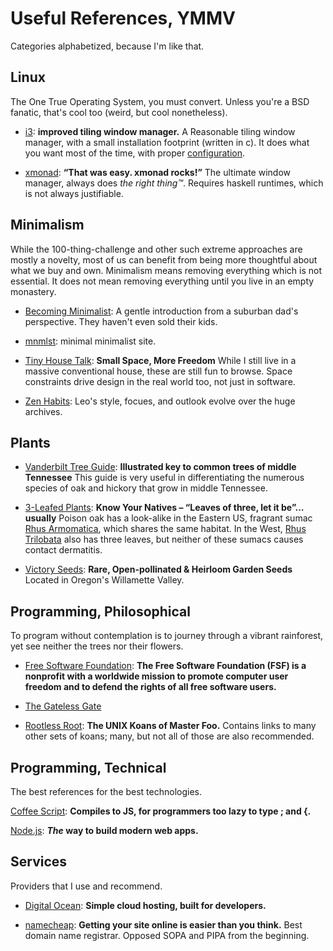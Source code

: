 # Useful References, YMMV #

Categories alphabetized, because I'm like that.


## Linux ##

The One True Operating System, you must convert. Unless you're a BSD fanatic, that's cool too (weird, but cool nonetheless).

* [i3](http://i3wm.org/): **improved tiling window manager.**
A Reasonable tiling window manager, with a small installation footprint (written in c).
It does what you want most of the time, with proper [configuration](https://github.com/dulrich/scripts/blob/master/i3/config).

* [xmonad](http://xmonad.org/): **“That was easy. xmonad rocks!”**
The ultimate window manager, always does *the right thing&trade;*.
Requires haskell runtimes, which is not always justifiable.

## Minimalism ##

While the 100-thing-challenge and other such extreme approaches are mostly a novelty, most of us can benefit from being more thoughtful about what we buy and own.
Minimalism means removing everything which is not essential. It does not mean removing everything until you live in an empty monastery.

* [Becoming Minimalist](http://www.becomingminimalist.com/becoming-minimalist-start-here/): A gentle introduction from a suburban dad's perspective. They haven't even sold their kids.

* [mnmlst](http://mnmlist.com/): minimal minimalist site.

* [Tiny House Talk](http://tinyhousetalk.com/): **Small Space, More Freedom**
While I still live in a massive conventional house, these are still fun to browse.
Space constraints drive design in the real world too, not just in software.

* [Zen Habits](http://zenhabits.net/start/): Leo's style, focues, and outlook evolve over the huge archives.

## Plants ##



* [Vanderbilt Tree Guide](http://bioimages.vanderbilt.edu/tree-key/index.htm): **Illustrated key to common trees of middle Tennessee**
This guide is very useful in differentiating the numerous species of oak and hickory that grow in middle Tennessee.

* [3-Leafed Plants](http://anps.org/2014/06/10/know-your-natives-leaves-of-three-let-it-be-usually/): **Know Your Natives – “Leaves of three, let it be”…usually**
Poison oak has a look-alike in the Eastern US, fragrant sumac [Rhus Armomatica](http://plants.usda.gov/core/profile?symbol=rhar4), which shares the same habitat.
In the West, [Rhus Trilobata](http://plants.usda.gov/core/profile?symbol=RHTR) also has three leaves, but neither of these sumacs causes contact dermatitis.

* [Victory Seeds](http://www.victoryseeds.com/): **Rare, Open-pollinated & Heirloom Garden Seeds**
Located in Oregon's Willamette Valley.

## Programming, Philosophical ##

To program without contemplation is to journey through a vibrant rainforest, yet see neither the trees nor their flowers.

* [Free Software Foundation](http://www.fsf.org/): **The Free Software Foundation (FSF) is a nonprofit with a worldwide mission to promote computer user freedom and to defend the rights of all free software users.**

* [The Gateless Gate](http://www.ibiblio.org/zen/cgi-bin/koan-index.pl)

* [Rootless Root](http://catb.org/esr/writings/unix-koans/introduction.html): **The UNIX Koans of Master Foo.**
Contains links to many other sets of koans; many, but not all of those are also recommended.

## Programming, Technical ##

The best references for the best technologies.

[Coffee Script](http://coffeescript.org/): **Compiles to JS, for programmers too lazy to type ; and {.**

[Node.js](http://nodejs.org/): **_The_ way to build modern web apps.**

## Services ##

Providers that I use and recommend.

* [Digital Ocean](https://www.digitalocean.com/): **Simple cloud hosting, built for developers.**

* [namecheap](https://www.namecheap.com/): **Getting your site online is easier than you think.**
Best domain name registrar. Opposed SOPA and PIPA from the beginning.

